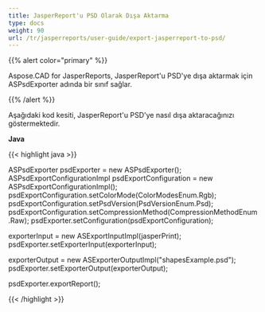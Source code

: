 ```yaml
---
title: JasperReport'u PSD Olarak Dışa Aktarma
type: docs
weight: 90
url: /tr/jasperreports/user-guide/export-jasperreport-to-psd/
---
```


{{% alert color="primary" %}}

Aspose.CAD for JasperReports, JasperReport'u PSD'ye dışa aktarmak için ASPsdExporter adında bir sınıf sağlar.

{{% /alert %}}

Aşağıdaki kod kesiti, JasperReport'u PSD'ye nasıl dışa aktaracağınızı göstermektedir.

**Java**

{{< highlight java >}}

ASPsdExporter psdExporter = new ASPsdExporter();
ASPsdExportConfigurationImpl psdExportConfiguration = new ASPsdExportConfigurationImpl();
psdExportConfiguration.setColorMode(ColorModesEnum.Rgb);
psdExportConfiguration.setPsdVersion(PsdVersionEnum.Psd);
psdExportConfiguration.setCompressionMethod(CompressionMethodEnum.Raw);
psdExporter.setConfiguration(psdExportConfiguration);

exporterInput = new ASExportInputImpl(jasperPrint);
psdExporter.setExporterInput(exporterInput);

exporterOutput = new ASExporterOutputImpl("shapesExample.psd");
psdExporter.setExporterOutput(exporterOutput);

psdExporter.exportReport();

{{< /highlight >}}
